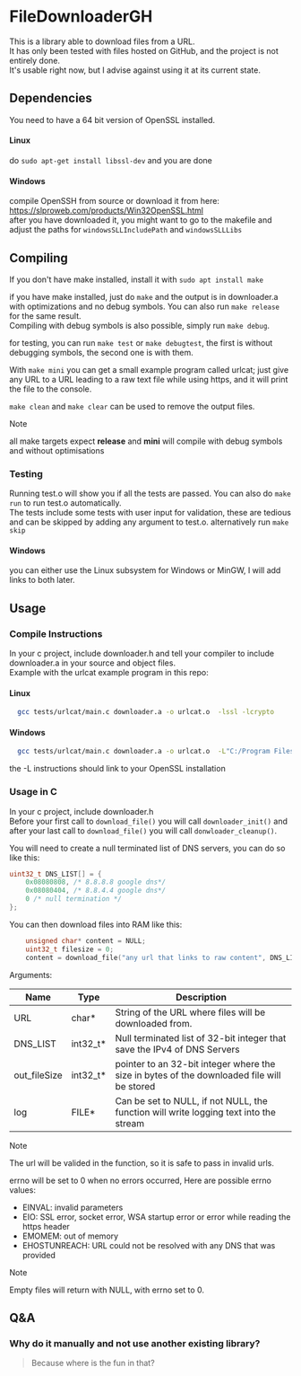 # FileDownloaderGH
This is a library able to download files from a URL.  
It has only been tested with files hosted on GitHub, and the project is not entirely done.  
It's usable right now, but I advise against using it at its current state.
  
## Dependencies

You need to have a 64 bit version of OpenSSL installed.

#### Linux

do `sudo apt-get install libssl-dev` and you are done

#### Windows

compile OpenSSH from source or download it from here: https://slproweb.com/products/Win32OpenSSL.html  
after you have downloaded it, you might want to go to the makefile and adjust the paths for `windowsSLLIncludePath` and `windowsSLLLibs`

## Compiling

If you don't have make installed, install it with `sudo apt install make`  

if you have make installed, just do `make` and the output is in downloader.a with optimizations and no debug symbols. You can also run `make release` for the same result.  
Compiling with debug symbols is also possible, simply run `make debug`.  
  
for testing, you can run `make test` or `make debugtest`, the first is without debugging symbols, the second one is with them.  
  
With `make mini` you can get a small example program called urlcat; just give any URL to a URL leading to a raw text file while using https, and it will print the file to the console.  
  
`make clean` and `make clear` can be used to remove the output files.

> [!NOTE]
> all make targets expect **release** and **mini** will compile with debug symbols and without optimisations

### Testing

Running test.o will show you if all the tests are passed. You can also do `make run` to run test.o automatically.  
The tests include some tests with user input for validation, these are tedious and can be skipped by adding any argument to test.o. alternatively run `make skip`  
  
#### Windows

you can either use the Linux subsystem for Windows or MinGW, I will add links to both later.

## Usage

### Compile Instructions
In your c project, include downloader.h and tell your compiler to include downloader.a in your source and object files.  
Example with the urlcat example program in this repo:  

#### Linux
```bash
  gcc tests/urlcat/main.c downloader.a -o urlcat.o  -lssl -lcrypto
````

#### Windows 
```bash
  gcc tests/urlcat/main.c downloader.a -o urlcat.o  -L"C:/Program Files/OpenSSL-Win64/lib/VC/x64/MT" -I"C:/Program Files/OpenSSL-Win64/include" -lssl -lcrypto -lws2_32
````
the -L instructions should link to your OpenSSL installation

### Usage in C

In your c project, include downloader.h  
Before your first call to `download_file()` you will call `downloader_init()` and after your last call to `download_file()` you will call `donwloader_cleanup()`.  
  
You will need to create a null terminated list of DNS servers, you can do so like this:  
```c
uint32_t DNS_LIST[] = {
	0x08080808, /* 8.8.8.8 google dns*/
	0x08080404, /* 8.8.4.4 google dns*/
	0 /* null termination */
};
```

You can then download files into RAM like this:

```c
	unsigned char* content = NULL;
	uint32_t filesize = 0;
	content = download_file("any url that links to raw content", DNS_LIST, &filesize, NULL);
 ```

Arguments:  


| Name         | Type      | Description                                                                                |
| ------------ | --------- | ------------------------------------------------------------------------------------------ |
| URL          | char\*    | String of the URL where files will be downloaded from.                                     |
| DNS_LIST     | int32_t\* | Null terminated list of 32-bit integer that save the IPv4 of DNS Servers                   |
| out_fileSize | int32_t\* | pointer to an 32-bit integer where the size in bytes of the downloaded file will be stored |
| log          | FILE\*    | Can be set to NULL, if not NULL, the function will write logging text into the stream      |

> [!NOTE]
> The url will be valided in the function, so it is safe to pass in invalid urls.

errno will be set to 0 when no errors occurred, Here are possible errno values:
* EINVAL: invalid parameters
* EIO: SSL error, socket error, WSA startup error or error while reading the https header
* EMOMEM: out of memory
* EHOSTUNREACH: URL could not be resolved with any DNS that was provided

> [!NOTE]
> Empty files will return with NULL, with errno set to 0.


## Q&A

### Why do it manually and not use another existing library? 

> Because where is the fun in that?
